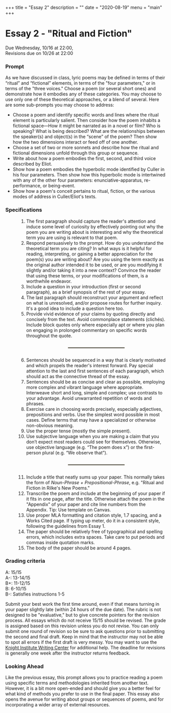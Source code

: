 +++
title = "Essay 2"
description = ""
date = "2020-08-19"
menu = "main"
+++

<div class="essay">

# Essay 2 - "Ritual and Fiction"

Due Wednesday, 10/16 at 22:00,  
Revisions due on 10/26 at 22:00

### Prompt
As we have discussed in class, lyric poems may be defined in terms of their “ritual” and “fictional” elements, in terms of the "four parameters," or in terms of the "three voices." Choose a poem (or several short ones) and demonstrate how it embodies any of these categories. You may choose to use only one of these theoretical approaches, or a blend of several. Here are some sub-prompts you may choose to address:


* Choose a poem and identify specific words and lines where the <span class="key">ritual</span> element is particularly salient. Then consider how the poem inhabits a <span class="key">fictional</span> space—How it might be narrated as in a novel or film? Who is speaking? What is being described? What are the relationships between the speaker(s) and object(s) in the “scene” of the poem? Then show how the two dimensions interact or feed off of one another.
* Choose a set of two or more sonnets and describe how the <span class="key">ritual</span> and <span class="key">fictional</span> dimensions unfold through this group or <span class="key">sequence</span>.
* Write about how a poem embodies the first, second, and <span class="key">third voice</span> described by Eliot.
* Show how a poem embodies the <span class="key">hyperbolic</span> mode identified by Culler in his four parameters. Then show how this hyperbolic mode is intertwined with any of the other <span class="key">four parameters</span>: enunciative-apparatus, re-performance, or being-event.
* Show how a poem's <span class="key">conceit</span> pertains to ritual, fiction, or the various modes of address in Culler/Eliot's texts.

### Specifications
<ol style="margin-left:3em">

<li> The first paragraph should capture the reader's attention and induce some level of curiosity by effectively pointing out why the poem you are writing about is interesting and why the theoretical term you are using is relevant to that poem.
<li> Respond persuasively to the prompt. How do you understand the theoretical term you are citing? In what ways is it helpful for reading, interpreting, or gaining a better appreciation for the poem(s) you are writing about? Are you using the term exactly as the original author intended it to be used, or are you modifying it slightly and/or taking it into a new context? Convince the reader that using these terms, or your modifications of them, is a worthwhile endeavor.
<li> Include a question in your introduction (first or second paragraph), as a brief synopsis of the rest of your essay.
<li> The last paragraph should reconstruct your argument and reflect on what is unresolved, and/or propose routes for further inquiry. It's a good idea to include a question here too.
<li> Provide vivid evidence of your claims by quoting directly and concisely from the text. Avoid commonplace statements (clichés). Include block quotes only where especially apt or where you plan on engaging in prolonged commentary on specific words throughout the quote.

<hr style="border: .5px solid rgb(147,141,123); margin: 2em auto; width: 40%">

<li> Sentences should be sequenced in a way that is clearly motivated and which propels the reader's interest forward. Pay special attention to the last and first sentences of each paragraph, which should act as the connective thread of the essay.
<li> Sentences should be as concise and clear as possible, employing more complex and vibrant language where appropriate. Interweave short and long, simple and complex; use contrasts to your advantage. Avoid unwarranted repetition of words and phrases.
<li> Exercise care in choosing words precisely, especially adjectives, prepositions and verbs. Use the simplest word possible in most cases. Define terms that may have a specialized or otherwise non-obvious meaning.
<li> Use the proper tense (mostly the simple present).
<li> Use subjective language when you are making a claim that you don’t expect most readers could see for themselves. Otherwise, use objective language (e.g. “The poem does x”) or the first-person plural (e.g. “We observe that”).

<hr style="border: .5px solid rgb(147,141,123); margin: 2em auto; width: 40%">

<li> Include a title that neatly sums up your paper. This normally takes the form of <i>Noun-Phrase + Prepositional-Phrase</i>, e.g. "Ritual and Fiction in Rilke's New Poems."
<li> Transcribe the poem and include at the beginning of your paper if it fits in one page, after the title. Otherwise attach the poem in the "Appendix" of your paper and cite line numbers from the Appendix. Tip: Use template on Canvas.
<li> Use proper MLA formatting and citation style, 1.7 spacing, and a Works Cited page. If typing up meter, do it in a consistent style, following the guidelines from Essay 1.
<li> The paper should be relatively free of typographical and spelling errors, which includes extra spaces. Take care to put periods and commas inside quotation marks.
<li> The body of the paper should be around 4 pages.
</ol>

### Grading criteria

A: 15/15  
A-: 13-14/15  
B+: 11-12/15  
B: 6-10/15  
B-: Satisfies instructions 1-5

Submit your best work the first time around, even if that means turning in your paper slightly late (within 24 hours of the due date). The rubric is not designed to be "evaluative," but to give concrete pointers for the revision process. All essays which do not receive 15/15 should be revised. The grade is assigned based on this revision unless you do not revise. You can only submit one round of revision so be sure to ask questions prior to submitting the second and final draft. Keep in mind that the instructor may not be able to spot all errors if the first draft is very messy. You may want to use the [Knight Institute Writing Center](https://cornell.mywconline.net) for additional help. The deadline for revisions is generally one week after the instructor returns feedback.



### Looking Ahead

Like the previous essay, this prompt allows you to practice reading a poem using specific terms and methodologies inherited from another text. However, it is a bit more open-ended and should give you a better feel for what kind of methods you prefer to use in the final paper. This essay also opens the avenue for writing about groups or sequences of poems, and for incorporating a wider array of external resources.

</div>
